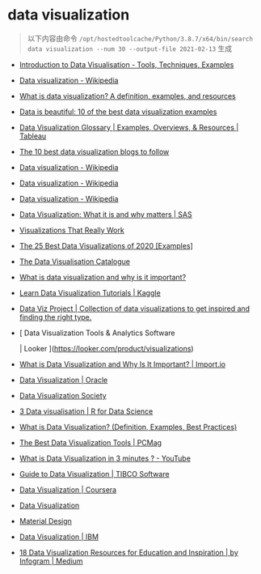 
data visualization
==================


> 以下内容由命令 `/opt/hostedtoolcache/Python/3.8.7/x64/bin/search data visualization --num 30 --output-file 2021-02-13` 生成

- [Introduction to Data Visualisation - Tools, Techniques, Examples](https://www.mygreatlearning.com/blog/introduction-to-data-visualisation-why-is-it-important/)
- [Data visualization - Wikipedia](https://en.wikipedia.org/wiki/Data_visualization)
- [What is data visualization? A definition, examples, and resources](https://www.tableau.com/learn/articles/data-visualization)
- [Data is beautiful: 10 of the best data visualization examples](https://www.tableau.com/learn/articles/best-beautiful-data-visualization-examples)
- [Data Visualization Glossary | Examples, Overviews, & Resources | Tableau](https://www.tableau.com/learn/articles/data-visualization/glossary)
- [The 10 best data visualization blogs to follow](https://www.tableau.com/learn/articles/best-data-visualization-blogs)
- [Data visualization - Wikipedia](https://en.wikipedia.org/wiki/Data_visualization#Visual_perception_and_data_visualization)
- [Data visualization - Wikipedia](https://en.wikipedia.org/wiki/Data_visualization#History_of_data_visualization)
- [Data visualization - Wikipedia](https://en.wikipedia.org/wiki/Data_visualization#Examples_of_diagrams_used_for_data_visualization)
- [Data Visualization: What it is and why matters | SAS](https://www.sas.com/en_us/insights/big-data/data-visualization.html)
- [Visualizations That Really Work](https://hbr.org/2016/06/visualizations-that-really-work)
- [The 25 Best Data Visualizations of 2020 [Examples]](https://visme.co/blog/best-data-visualizations/)
- [The Data Visualisation Catalogue](https://datavizcatalogue.com/)
- [What is data visualization and why is it important?](https://searchbusinessanalytics.techtarget.com/definition/data-visualization)
- [Learn Data Visualization Tutorials | Kaggle](https://www.kaggle.com/learn/data-visualization)
- [Data Viz Project | Collection of data visualizations to get inspired and finding the right type.](https://datavizproject.com/)
- [
        Data Visualization Tools & Analytics Software
        
        
     | Looker
    ](https://looker.com/product/visualizations)
- [What is Data Visualization and Why Is It Important? | Import.io](https://www.import.io/post/what-is-data-visualization/)
- [Data Visualization | Oracle](https://www.oracle.com/business-analytics/data-visualization.html)
- [Data Visualization Society](https://www.datavisualizationsociety.com/)
- [3 Data visualisation | R for Data Science](https://r4ds.had.co.nz/data-visualisation.html)
- [What is Data Visualization? (Definition, Examples, Best Practices)](https://venngage.com/blog/data-visualization/)
- [The Best Data Visualization Tools | PCMag](https://www.pcmag.com/picks/the-best-data-visualization-tools)
- [What is Data Visualization in 3 minutes ? - YouTube](https://www.youtube.com/watch?v=VyhLRJVoIrI)
- [Guide to Data Visualization | TIBCO Software](https://www.tibco.com/reference-center/guide-to-data-visualization)
- [Data Visualization | Coursera](https://www.coursera.org/learn/datavisualization)
- [Data Visualization](https://socviz.co/)
- [
   Material Design
  ](https://material.io/design/communication/data-visualization.html)
- [Data Visualization  | IBM](https://www.ibm.com/analytics/data-visualization)
- [18 Data Visualization Resources for Education and Inspiration | by Infogram | Medium](https://medium.com/@Infogram/18-data-visualization-resources-for-education-and-inspiration-529c6f528983)
